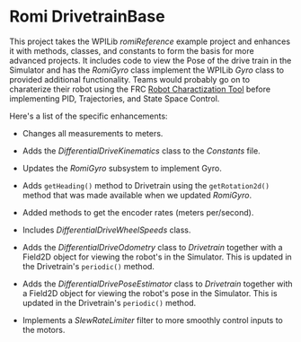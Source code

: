 # Romi DrivetrainBase

This project takes the WPILib *romiReference* example project and enhances it with methods, classes, and constants to form the basis for more advanced projects.  It includes code to view the Pose of the drive train in the Simulator and has the *RomiGyro* class implement the WPILib *Gyro* class to provided additional functionality. Teams would probably go on to charaterize their robot using the FRC [Robot Charactization Tool](https://docs.wpilib.org/en/stable/docs/software/wpilib-tools/robot-characterization/index.html) before implementing PID, Trajectories, and State Space Control.

Here's a list of the specific enhancements:

- Changes all measurements to meters.

- Adds the *DifferentialDriveKinematics* class to the *Constants* file. 

- Updates the *RomiGyro* subsystem to implement Gyro.

- Adds `getHeading()` method to Drivetrain using the `getRotation2d()` method that was made available when we updated *RomiGyro*.

- Added methods to get the encoder rates (meters per/second).

- Includes *DifferentialDriveWheelSpeeds* class.

- Adds the *DifferentialDriveOdometry* class to *Drivetrain* together with a Field2D object for viewing the robot's in the Simulator. This is updated in the Drivetrain's `periodic()` method.

- Adds the *DifferentialDrivePoseEstimator* class to *Drivetrain* together with a Field2D object for viewing the robot's pose in the Simulator. This is updated in the Drivetrain's `periodic()` method.

- Implements a *SlewRateLimiter* filter to more smoothly control inputs to the motors.